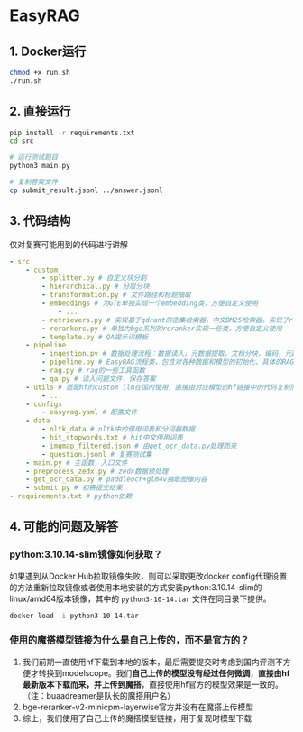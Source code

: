 # EasyRAG

## 1. Docker运行

```bash
chmod +x run.sh
./run.sh
```

## 2. 直接运行

```bash
pip install -r requirements.txt
cd src

# 运行测试题目
python3 main.py 

# 复制答案文件
cp submit_result.jsonl ../answer.jsonl
```

## 3. 代码结构

仅对复赛可能用到的代码进行讲解

```yaml
- src
	- custom
        - splitter.py # 自定义块分割
        - hierarchical.py # 分层分块
        - transformation.py # 文件路径和标题抽取
        - embeddings # 为GTE单独实现一个embedding类，方便自定义使用
        	- ...
        - retrievers.py # 实现基于qdrant的密集检索器，中文BM25检索器，实现了rrf和简单合并的融合检索器
		- rerankers.py # 单独为bge系列的reranker实现一些类，方便自定义使用
        - template.py # QA提示词模板
	- pipeline
		- ingestion.py # 数据处理流程：数据读入，元数据提取，文档分块，编码，元数据过滤器，向量数据库建立
		- pipeline.py # EasyRAG流程类，包含对各种数据和模型的初始化、具体的RAG流程定义
		- rag.py # rag的一些工具函数
        - qa.py # 读入问题文件，保存答案
	- utils # 适配hf的custom llm在国内使用，直接由对应模型的hf链接中的代码复制而来
		- ...
    - configs
		- easyrag.yaml # 配置文件
	- data
		- nltk_data # nltk中的停用词表和分词器数据
		- hit_stopwords.txt # hit中文停用词表
		- imgmap_filtered.json # 由get_ocr_data.py处理而来
		- question.jsonl # 复赛测试集
	- main.py # 主函数，入口文件
	- preprocess_zedx.py # zedx数据预处理
	- get_ocr_data.py # paddleocr+glm4v抽取图像内容
	- submit.py # 初赛提交结果
- requirements.txt # python依赖
```

## 4. 可能的问题及解答

### python:3.10.14-slim镜像如何获取？

如果遇到从Docker Hub拉取镜像失败，则可以采取更改docker config代理设置的方法重新拉取镜像或者使用本地安装的方式安装python:3.10.14-slim的linux/amd64版本镜像，其中的 `python3-10-14.tar` 文件在同目录下提供。

```bash
docker load -i python3-10-14.tar
```

### 使用的魔搭模型链接为什么是自己上传的，而不是官方的？

1. 我们前期一直使用hf下载到本地的版本，最后需要提交时考虑到国内评测不方便才转换到modelscope。我们**自己上传的模型没有经过任何微调**，**直接由hf最新版本下载而来，并上传到魔搭**，直接使用hf官方的模型效果是一致的。（注：buaadreamer是队长的魔搭用户名）
2. bge-reranker-v2-minicpm-layerwise官方并没有在魔搭上传模型
3. 综上，我们使用了自己上传的魔搭模型链接，用于复现时模型下载
